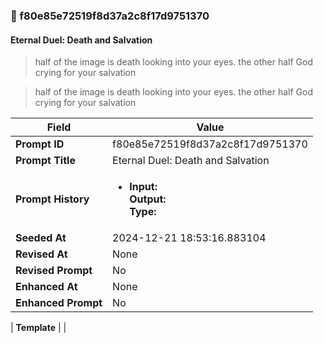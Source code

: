 

### 📜 f80e85e72519f8d37a2c8f17d9751370

#### Eternal Duel: Death and Salvation

> half of the image is death looking into your eyes. the other half God crying for your salvation 

> half of the image is death looking into your eyes. the other half God crying for your salvation 

| Field          | Value                                                                                                                                                                      |
|----------------|----------------------------------------------------------------------------------------------------------------------------------------------------------------------------|
| **Prompt ID**  | f80e85e72519f8d37a2c8f17d9751370                                                                                                                                                            |
| **Prompt Title**  | Eternal Duel: Death and Salvation                                                                                                                                                            |
| **Prompt History** | <ul><li>**Input:**  <br> **Output:**  <br> **Type:** </li></ul> |
| **Seeded At** | 2024-12-21 18:53:16.883104                                                                                                                                                   |
| **Revised At** | None                                                                                                                                                   |
| **Revised Prompt** | No                                                                                                                                                                      |
| **Enhanced At** | None                                                                                                                                                  |
| **Enhanced Prompt** | No                                                                                                                                                                    |

| **Template**   |                                                                                                                                            |



